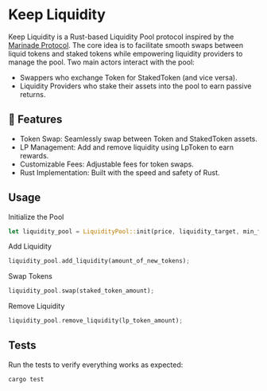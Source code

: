 # Keep Liquidity

Keep Liquidity is a Rust-based Liquidity Pool protocol inspired by the [Marinade Protocol](https://docs.marinade.finance/marinade-protocol/system-overview/unstake-liquidity-pool). The core idea is to facilitate smooth swaps between liquid tokens and staked tokens while empowering liquidity providers to manage the pool. Two main actors interact with the pool:
  - Swappers who exchange Token for StakedToken (and vice versa).
  - Liquidity Providers who stake their assets into the pool to earn passive returns.

## 🌟 Features
  - Token Swap: Seamlessly swap between Token and StakedToken assets.
  - LP Management: Add and remove liquidity using LpToken to earn rewards.
  - Customizable Fees: Adjustable fees for token swaps.
  - Rust Implementation: Built with the speed and safety of Rust.

## Usage
Initialize the Pool
```rust
let liquidity_pool = LiquidityPool::init(price, liquidity_target, min_fee, max_fee);
```

Add Liquidity
```rust
liquidity_pool.add_liquidity(amount_of_new_tokens);
```

Swap Tokens
```rust
liquidity_pool.swap(staked_token_amount);
```

Remove Liquidity
```rust
liquidity_pool.remove_liquidity(lp_token_amount);
```

## Tests

Run the tests to verify everything works as expected:
```bash
cargo test
```
